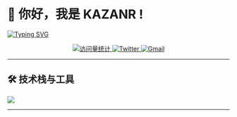 # 👋 你好，我是 **KAZANR** ! 

[![Typing SVG](https://readme-typing-svg.demolab.com?font=Fira+Code&weight=900&size=22&pause=1000&color=F74C3F&center=%E7%9C%9F%E7%9A%84&vCenter=%E7%9C%9F%E7%9A%84&repeat=%E7%9C%9F%E7%9A%84&random=%E9%94%99%E8%AF%AF%E7%9A%84&width=435&lines=%E8%8B%A5%E4%B8%BA%E8%87%AA%E7%94%B1%E6%95%85+%E4%B8%87%E7%89%A9%E7%9A%86%E5%8F%AF%E6%8A%9B)](https://git.io/typing-svg)
<p align="center">
  <a href="https://github.com/KAZANR">
    <img src="https://komarev.com/ghpvc/?username=MzFC3S&label=Profile%20Views&color=blueviolet&style=flat" alt="访问量统计" />
  </a>
  <a href="https://twitter.com/你的Twitter">
    <img src="https://img.shields.io/badge/-Twitter-1DA1F2?logo=twitter&logoColor=white" alt="Twitter" />
  </a>
  <a href="mailto:xgz9713@gmail.com">
    <img src="https://img.shields.io/badge/-Gmail-EA4335?logo=gmail&logoColor=white" alt="Gmail" />
  </a>
</p>

---

## 🛠️ 技术栈与工具
![](https://skillicons.dev/icons?i=python,git,github)

---
